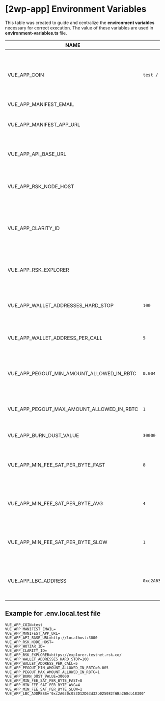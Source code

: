 # [2wp-app] Environment Variables
This table was created to guide and centralize the **environment variables** necessary for correct execution.
The value of these variables are used in **environment-variables.ts** file.

|NAME                                        | DEV VALUE   | DETAILS                                                                                                   |
|--------------------------------------------|-------------|-----------------------------------------------------------------------------------------------------------|
|VUE_APP_COIN                                | `test / main` | The network that will be used for the bitcoin library. Accepted values are `test` or `main`               |
|VUE_APP_MANIFEST_EMAIL                      |             |                                                                                                           |
|VUE_APP_MANIFEST_APP_URL                    |             | Trezor connect Manifest is described [here](https://github.com/trezor/connect/blob/develop/docs/index.md) |
|VUE_APP_API_BASE_URL                        |             | URL of the API (2wp-api) which is the BackEnd                                                             |
|VUE_APP_RSK_NODE_HOST                       |             | RSK node URL to verify RSK data (e.g. POWpeg address                                                      | 
|VUE_APP_CLARITY_ID | | A Clarity ID is uniquely generated identification for app usage metrics                                   |
|VUE_APP_RSK_EXPLORER                        |             | RSK EXPLORER URL used to verify the transaction status                                                    |
|VUE_APP_WALLET_ADDRESSES_HARD_STOP          | `100`       | Maximum number of addresses derived from wallet                                                           |
|VUE_APP_WALLET_ADDRESS_PER_CALL             | `5`         | Number of addresses obtained per derivation call                                                          |
|VUE_APP_PEGOUT_MIN_AMOUNT_ALLOWED_IN_RBTC    | `0.004`     | 0,004 Minimum allowed value for a PEGOUT transaction                                                      |
|VUE_APP_PEGOUT_MAX_AMOUNT_ALLOWED_IN_RBTC   | `1`          | 1 Maximum allowed value for a PEGOUT transaction                                                          |
|VUE_APP_BURN_DUST_VALUE   | `30000`          | Max value to burn in the tx fee                                                          |
|VUE_APP_MIN_FEE_SAT_PER_BYTE_FAST    | `8`     | Min fee rate (sats/byte) required to broadcast the transaction                                                 |
|VUE_APP_MIN_FEE_SAT_PER_BYTE_AVG   | `4`          | Min fee rate (sats/byte) required to broadcast the transaction                                                         |
|VUE_APP_MIN_FEE_SAT_PER_BYTE_SLOW   | `1`          | Min fee rate (sats/byte) required to broadcast the transaction                                                          |
|VUE_APP_LBC_ADDRESS   | `0xc2A630c053D12D63d32b025082f6Ba268db18300`          | Liquidity bridge contract address on the flyover protocol         |

## Example for .env.local.test file

```dotenv
VUE_APP_COIN=test
VUE_APP_MANIFEST_EMAIL=
VUE_APP_MANIFEST_APP_URL=
VUE_APP_API_BASE_URL=http://localhost:3000
VUE_APP_RSK_NODE_HOST=
VUE_APP_HOTJAR_ID=
VUE_APP_CLARITY_ID=
VUE_APP_RSK_EXPLORER=https://explorer.testnet.rsk.co/
VUE_APP_WALLET_ADDRESSES_HARD_STOP=100
VUE_APP_WALLET_ADDRESS_PER_CALL=5
VUE_APP_PEGOUT_MIN_AMOUNT_ALLOWED_IN_RBTC=0.005
VUE_APP_PEGOUT_MAX_AMOUNT_ALLOWED_IN_RBTC=1
VUE_APP_BURN_DUST_VALUE=30000
VUE_APP_MIN_FEE_SAT_PER_BYTE_FAST=8
VUE_APP_MIN_FEE_SAT_PER_BYTE_AVG=4
VUE_APP_MIN_FEE_SAT_PER_BYTE_SLOW=1
VUE_APP_LBC_ADDRESS='0xc2A630c053D12D63d32b025082f6Ba268db18300'
```
